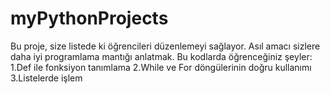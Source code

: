 # myPythonProjects
Bu proje, size listede ki öğrencileri düzenlemeyi sağlayor. Asıl amacı sizlere daha iyi programlama mantığı anlatmak. Bu kodlarda öğrenceğiniz şeyler:
  1.Def ile fonksiyon tanımlama
  2.While ve For döngülerinin doğru kullanımı
  3.Listelerde işlem

